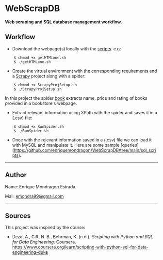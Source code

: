 # WebScrapDB

**Web scraping and SQL database management workflow.**

## Workflow
- Download the webpage(s) locally with the [scripts](https://github.com/enriquemondragon/WebScrapDB/tree/main/HTML). e.g:
```
    $ chmod +x getHTMLone.sh
    $ ./getHTMLone.sh
```

- Create the virtual environment with the corresponding requirements and a [Scrapy](https://scrapy.org/) project along with a spider:
```
    $ chmod +x ScrapyProjSetup.sh
    $ ./ScrapyProjSetup.sh
```
In this project the spider [book](bookstore/bookstore/spiders/book.py) extracts name, price and rating of books provided in a bookstore's webpage.

- Extract relevant information using XPath with the spider and saves it in a (.csv) file:
```
    $ chmod +x RunSpider.sh
    $ ./RunSpider.sh
```
- Once with the relevant information saved in a (.csv) file we can load it with MySQL and manipulate it. Here are some sample [queries]
(https://github.com/enriquemondragon/WebScrapDB/tree/main/sql_scripts).

--------
## Author
Name: Enrique Mondragon Estrada

Mail: emondra99@gmail.com

--------
## Sources
This project was inspired by the course:

- Deza, A., Gift, N. B., Behrman, K. (n.d.). *Scripting with Python and SQL for Data Engineering*. Coursera. https://www.coursera.org/learn/scripting-with-python-sql-for-data-engineering-duke

